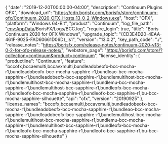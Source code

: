{
  "date": "2019-12-20T00:00:00-04:00",
  "description": "Continuum Plugins OFX",
  "download_url": "https://cdn.borisfx.com/borisfx/store/continuum-ofx/Continuum_2020_OFX_Hosts_13_0_2_Windows.exe",
  "host": "OFX",
  "platform": "Windows 64-Bit",
  "product": "Continuum",
  "log_file_path": "<env:AppData>/BorisFX/Logs/BCC.log",
  "require_login": true,
  "title": "Boris Continuum 2020 for OFX Windows",
  "upgrade_topic": "{CD3E4D20-4EAA-461F-9025-FAD60661D06D}_is1",
  "version": "13.0.2",
  "key_path_code": "./",
  "release_notes": "https://borisfx.com/release-notes/continuum-2020-v13-0-2-for-ofx-release-notes/",
  "webstore_page": "https://borisfx.com/store/?collection=continuum&product=continuum",
  "license_identity": {
    "productline": "Continuum",
    "feature": "bccofx,bccaemulti,bccavxmulti,bundleadobeofx-bcc-mocha-r1,bundleadobeofx-bcc-mocha-sapphire-r1,bundleao-bcc-mocha-sapphire-r1,bundleadobeofx-bcc-sapphire-r1,bundlemultihost-bcc-mocha-r1,bundlemultihost-bcc-mocha-sapphire-r1,bundlemu-bcc-mocha-sapphire-r1,bundlemultihost-bcc-sapphire-r1,bundleofx-bcc-mocha-r1,bundleofx-bcc-mocha-sapphire-r1,bundleofx-bcc-sapphire-r1,bu-bcc-mocha-sapphire-silhouette",
    "api": "ofx",
    "version": "20190925"
  },
  "license_names": "bccofx,bccaemulti,bccavxmulti,bundleadobeofx-bcc-mocha-r1,bundleadobeofx-bcc-mocha-sapphire-r1,bundleao-bcc-mocha-sapphire-r1,bundleadobeofx-bcc-sapphire-r1,bundlemultihost-bcc-mocha-r1,bundlemultihost-bcc-mocha-sapphire-r1,bundlemu-bcc-mocha-sapphire-r1,bundlemultihost-bcc-sapphire-r1,bundleofx-bcc-mocha-r1,bundleofx-bcc-mocha-sapphire-r1,bundleofx-bcc-sapphire-r1,bu-bcc-mocha-sapphire-silhouette"
}
